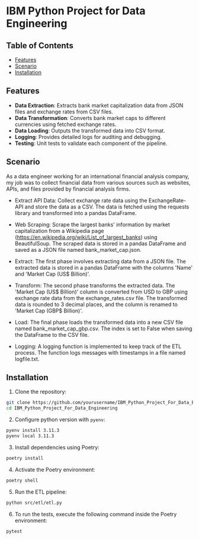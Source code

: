 # IBM Python Project for Data Engineering

## Table of Contents
- [Features](#features)
- [Scenario](#Scenario)
- [Installation](#installation)


## Features
- **Data Extraction**: Extracts bank market capitalization data from JSON files and exchange rates from CSV files.
- **Data Transformation**: Converts bank market caps to different currencies using fetched exchange rates.
- **Data Loading**: Outputs the transformed data into CSV format.
- **Logging**: Provides detailed logs for auditing and debugging.
- **Testing**: Unit tests to validate each component of the pipeline.


## Scenario

As a data engineer working for an international financial analysis company, my job was to collect financial data from various sources such as websites, APIs, and files provided by financial analysis firms. 

- Extract API Data: Collect exchange rate data using the ExchangeRate-API and store the data as a CSV. The data is fetched using the requests library and transformed into a pandas DataFrame. 

- Web Scraping: Scrape the largest banks' information by market capitalization from a Wikipedia page (https://en.wikipedia.org/wiki/List_of_largest_banks) using BeautifulSoup. The scraped data is stored in a pandas DataFrame and saved as a JSON file named bank_market_cap.json.

- Extract: The first phase involves extracting data from a JSON file. The extracted data is stored in a pandas DataFrame with the columns 'Name' and 'Market Cap (US$ Billion)'.

- Transform: The second phase transforms the extracted data. The 'Market Cap (US$ Billion)' column is converted from USD to GBP using exchange rate data from the exchange_rates.csv file. The transformed data is rounded to 3 decimal places, and the column is renamed to 'Market Cap (GBP$ Billion)'.

- Load: The final phase loads the transformed data into a new CSV file named bank_market_cap_gbp.csv. The index is set to False when saving the DataFrame to the CSV file.

- Logging: A logging function is implemented to keep track of the ETL process. The function logs messages with timestamps in a file named logfile.txt.

## Installation

1. Clone the repository:
```bash
git clone https://github.com/yourusername/IBM_Python_Project_For_Data_Engineering.git
cd IBM_Python_Project_For_Data_Engineering
```

2. Configure python version with `pyenv`:

```bash
pyenv install 3.11.3
pyenv local 3.11.3
```
3. Install dependencies using Poetry:

```bash
poetry install
```

4. Activate the Poetry environment:

```bash
poetry shell
```

5. Run the ETL pipeline:

```bash
python src/etl/etl.py
```

6. To run the tests, execute the following command inside the Poetry environment:

```bash
pytest
```
